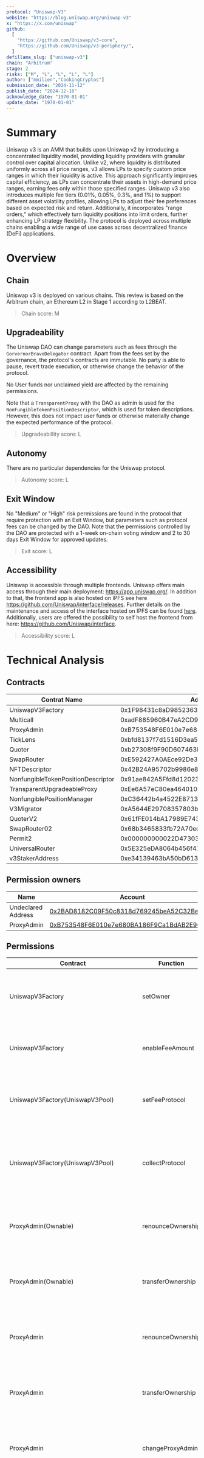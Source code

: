 ```yaml
---
protocol: "Uniswap-V3"
website: "https://blog.uniswap.org/uniswap-v3"
x: "https://x.com/uniswap"
github:
  [
    "https://github.com/Uniswap/v3-core",
    "https://github.com/Uniswap/v3-periphery/",
  ]
defillama_slug: ["uniswap-v3"]
chain: "Arbitrum"
stage: 2
risks: ["M", "L", "L", "L", "L"]
author: ["mmilien","CookingCryptos"]
submission_date: "2024-11-12"
publish_date: "2024-12-16"
acknowledge_date: "1970-01-01"
update_date: "1970-01-01"
---
```


# Summary

Uniswap v3 is an AMM that builds upon Uniswap v2 by introducing a concentrated liquidity model, providing liquidity providers with granular control over capital allocation. Unlike v2, where liquidity is distributed uniformly across all price ranges, v3 allows LPs to specify custom price ranges in which their liquidity is active. This approach significantly improves capital efficiency, as LPs can concentrate their assets in high-demand price ranges, earning fees only within those specified ranges.
Uniswap v3 also introduces multiple fee tiers (0.01%, 0.05%, 0.3%, and 1%) to support different asset volatility profiles, allowing LPs to adjust their fee preferences based on expected risk and return. Additionally, it incorporates "range orders," which effectively turn liquidity positions into limit orders, further enhancing LP strategy flexibility.
The protocol is deployed across multiple chains enabling a wide range of use cases across decentralized finance (DeFi) applications.


# Overview

## Chain

Uniswap v3 is deployed on various chains. This review is based on the Arbitrum chain, an Ethereum L2 in Stage 1 according to L2BEAT.

> Chain score: M

## Upgradeability

The Uniswap DAO can change parameters such as fees through the `GorvernorBravoDelegator` contract.
Apart from the fees set by the governance, the protocol's contracts are immutable. No party is able to pause, revert trade execution, or otherwise change the behavior of the protocol.

No User funds nor unclaimed yield are affected by the remaining permissions.

Note that a `TransparentProxy` with the DAO as admin is used for the `NonFungibleTokenPositionDescriptor`, which is used for token descriptions.
However, this does not impact user funds or otherwise materially change the expected performance of the protocol.

> Upgradeabillity score: L

## Autonomy

There are no particular dependencies for the Uniswap protocol.

> Autonomy score: L

## Exit Window

No "Medium" or "High" risk permissions are found in the protocol that require protection with an Exit Window, but parameters such as protocol fees can be changed by the DAO. Note that the permissions controlled by the DAO are protected with a 1-week on-chain voting window and 2 to 30 days Exit Window for approved updates.

> Exit score: L

## Accessibility

Uniswap is accessible through multiple frontends. Uniswap offers main access through their main deployment: https://app.uniswap.org/. In addition to that,
the frontend app is also hosted on IPFS see here https://github.com/Uniswap/interface/releases. Further details on the maintenance and access of the interface hosted on IPFS can be found [here](https://blog.uniswap.org/uniswap-interface-ipfs). Additionally, users are offered the possibility to self host the frontend from here: https://github.com/Uniswap/interface.

> Accessibility score: L

# Technical Analysis

## Contracts

| Contrat Name                       | Address                                    |
|------------------------------------|--------------------------------------------|
| UniswapV3Factory                   | 0x1F98431c8aD98523631AE4a59f267346ea31F984 |
| Multicall                          | 0xadF885960B47eA2CD9B55E6DAc6B42b7Cb2806dB |
| ProxyAdmin                         | 0xB753548F6E010e7e680BA186F9Ca1BdAB2E90cf2 |
| TickLens                           | 0xbfd8137f7d1516D3ea5cA83523914859ec47F573 |
| Quoter                             | 0xb27308f9F90D607463bb33eA1BeBb41C27CE5AB6 |
| SwapRouter                         | 0xE592427A0AEce92De3Edee1F18E0157C05861564 |
| NFTDescriptor                      | 0x42B24A95702b9986e82d421cC3568932790A48Ec |
| NonfungibleTokenPositionDescriptor | 0x91ae842A5Ffd8d12023116943e72A606179294f3 |
| TransparentUpgradeableProxy        | 0xEe6A57eC80ea46401049E92587E52f5Ec1c24785 |
| NonfungiblePositionManager         | 0xC36442b4a4522E871399CD717aBDD847Ab11FE88 |
| V3Migrator                         | 0xA5644E29708357803b5A882D272c41cC0dF92B34 |
| QuoterV2                           | 0x61fFE014bA17989E743c5F6cB21bF9697530B21e |
| SwapRouter02                       | 0x68b3465833fb72A70ecDF485E0e4C7bD8665Fc45 |
| Permit2                            | 0x000000000022D473030F116dDEE9F6B43aC78BA3 |
| UniversalRouter                    | 0x5E325eDA8064b456f4781070C0738d849c824258 |
| v3StakerAddress                    | 0xe34139463bA50bD61336E0c446Bd8C0867c6fE65 |

## Permission owners

| Name               | Account                                                                                                                   | Type     |
| ------------------ | ------------------------------------------------------------------------------------------------------------------------- | -------- |
| Undeclared Address | [0x2BAD8182C09F50c8318d769245beA52C32Be46CD](https://arbiscan.io/address/0x2BAD8182C09F50c8318d769245beA52C32Be46CD)      | EOA      |
| ProxyAdmin         | [0xB753548F6E010e7e680BA186F9Ca1BdAB2E90cf2](https://arbiscan.io/address/0xB753548F6E010e7e680BA186F9Ca1BdAB2E90cf2#code) | Contract |

## Permissions

| Contract                                | Function          | Impact                                                                                                                                                                                                                                            | Owner                                      |
|-----------------------------------------|-------------------|---------------------------------------------------------------------------------------------------------------------------------------------------------------------------------------------------------------------------------------------------|--------------------------------------------|
| UniswapV3Factory                        | setOwner          | The setOwner function allows the current owner of the UniswapV3Factory contract to transfer ownership to a new address (_owner). This could lead to ownership takeover if abused.                                                                 | 0x2BAD8182C09F50c8318d769245beA52C32Be46CD |
| UniswapV3Factory                        | enableFeeAmount   | This function enables a new fee tier for pools by the owner. Incorrect tick spacing or fee settings could lead to operational or security vulnerabilities in the protocol.                                                                        | 0x2BAD8182C09F50c8318d769245beA52C32Be46CD |
| UniswapV3Factory(UniswapV3Pool)         | setFeeProtocol    | This function allows the factory owner to set the fee protocol parameters for token0 and token1. Misuse could lead to excessive fees, impacting users trading in the pool.                                                                        | 0x2BAD8182C09F50c8318d769245beA52C32Be46CD |
| UniswapV3Factory(UniswapV3Pool)         | collectProtocol   | This function allows the factory owner to withdraw accumulated protocol fees. If exploited, it could result in unauthorized withdrawal of fees, reducing the protocol’s revenue and potentially affecting its ability to cover operational costs. | 0x2BAD8182C09F50c8318d769245beA52C32Be46CD |
| ProxyAdmin(Ownable)                     | renounceOwnership | This function allows the owner to relinquish ownership, leaving the contract without an owner. This disables all onlyOwner functions, making future administration impossible.                                                                    | 0x2BAD8182C09F50c8318d769245beA52C32Be46CD |
| ProxyAdmin(Ownable)                     | transferOwnership | This function allows the owner to transfer ownership to another address. If misused or compromised, ownership could be transferred to a malicious actor, leading to potential contract exploitation.                                              | 0x2BAD8182C09F50c8318d769245beA52C32Be46CD |
| ProxyAdmin                              | renounceOwnership | This function allows the owner to relinquish ownership, leaving the contract without an owner. This disables all onlyOwner functions, making future administration impossible.                                                                    | 0x2BAD8182C09F50c8318d769245beA52C32Be46CD |
| ProxyAdmin                              | transferOwnership | This function allows the owner to transfer ownership to another address. If misused or compromised, ownership could be transferred to a malicious actor, leading to potential contract exploitation.                                              | 0x2BAD8182C09F50c8318d769245beA52C32Be46CD |
| ProxyAdmin                              | changeProxyAdmin  | This function allows the admin of a proxy to be changed. If compromised, a malicious actor could take over proxy administration, leading to unauthorized upgrades or control.                                                                     | 0x2BAD8182C09F50c8318d769245beA52C32Be46CD |
| ProxyAdmin                              | upgrade           | This function allows upgrading the implementation of a proxy. A malicious upgrade could introduce vulnerabilities or malicious behavior in the proxy's implementation.                                                                            | 0x2BAD8182C09F50c8318d769245beA52C32Be46CD |
| ProxyAdmin                              | upgradeAndCall    | Similar to upgrade, but also allows calling a function in the new implementation immediately after the upgrade. This increases the attack surface by enabling arbitrary execution during the upgrade process.                                     | 0x2BAD8182C09F50c8318d769245beA52C32Be46CD |
| ProxyAdmin(TransparentUpgradeableProxy) | changeAdmin       | Allows the admin of the proxy to be changed. If misused, control of the proxy could be transferred to a malicious actor, compromising all admin-controlled operations.                                                                            | 0xB753548F6E010e7e680BA186F9Ca1BdAB2E90cf2 |
| ProxyAdmin(TransparentUpgradeableProxy) | upgradeTo         | Allows the admin to upgrade the proxy to a new implementation. If exploited, a malicious implementation could be deployed, compromising the proxy's functionality.                                                                                | 0xB753548F6E010e7e680BA186F9Ca1BdAB2E90cf2 |
| ProxyAdmin(TransparentUpgradeableProxy) | upgradeToAndCall  | Similar to upgradeTo, but with the added risk of allowing arbitrary function calls during the upgrade. This can be exploited to execute malicious actions immediately after upgrading the implementation.                                         | 0xB753548F6E010e7e680BA186F9Ca1BdAB2E90cf2 |
| Ownable(TransparentUpgradeableProxy)    | renounceOwnership | This function allows the current owner to renounce ownership, leaving the contract ownerless. This could render the contract non-upgradable and restrict future changes, potentially locking funds or functionality.                              | 0x0000000000000000000000000000000000000000 |
| Ownable(TransparentUpgradeableProxy)    | transferOwnership | This function allows the current owner to transfer ownership to another address. If misused or called with an invalid address, it could lead to loss of control over the contract.                                                                | 0x0000000000000000000000000000000000000000 |
| ProxyAdmin(TransparentUpgradeableProxy) | renounceOwnership | Similar to Ownable.renounceOwnership, this function could leave the proxy administration without an owner, effectively disabling upgrades and admin changes for the proxy contract, creating operational and security risks.                      | 0x0000000000000000000000000000000000000000 |
| ProxyAdmin(TransparentUpgradeableProxy) | transferOwnership | This function enables the transfer of ownership of the proxy administration to a new address. An incorrect transfer could compromise control over all associated proxies, leading to potential exploitation.                                      | 0x0000000000000000000000000000000000000000 |
| TransparentUpgradeableProxy             | admin             | This function allows the admin to view the current admin address of the proxy. If improperly secured, it could expose sensitive details or allow unauthorized access to privileged functions.                                                     | 0xb753548f6e010e7e680ba186f9ca1bdab2e90cf2 |
| TransparentUpgradeableProxy             | implementation    | This function reveals the address of the current implementation contract. If improperly secured, it could expose sensitive implementation details, potentially allowing attackers to identify and exploit vulnerabilities in the logic.           | 0xb753548f6e010e7e680ba186f9ca1bdab2e90cf2 |

## Dependencies

No external dependency has been found.

## Exit Window

As the contracts are immutable the users can always withdraw their funds, but parameters such as protocol
fees can be changed by the DAO. A `Timelock` protects the contracts and updates are governed by the `GovernorBravo` contract.
The lock period is at least two days and up to 30 days for governance actions.
When a proposal is created (at least 2.5M Uni), the community can cast their votes during a 3 day voting period. If a majority, and at least 4M votes are cast for the proposal, it is queued in the Timelock, and may be executed in a minimum of 2 days.

# Security Council

No security council needed because on-chain governance is in place.

